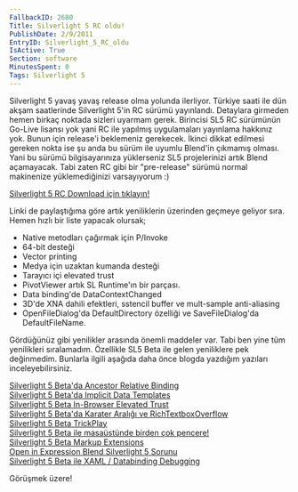 ```yaml
---
FallbackID: 2680
Title: Silverlight 5 RC oldu!
PublishDate: 2/9/2011
EntryID: Silverlight_5_RC_oldu
IsActive: True
Section: software
MinutesSpent: 0
Tags: Silverlight 5
---
```

Silverlight 5 yavaş yavaş release olma yolunda ilerliyor. Türkiye saati
ile dün akşam saatlerinde Silverlight 5'in RC sürümü yayınlandı.
Detaylara girmeden hemen birkaç noktada sizleri uyarmam gerek. Birincisi
SL5 RC sürümünün Go-Live lisansı yok yani RC ile yapılmış uygulamaları
yayınlama hakkınız yok. Bunun için release'i beklemeniz gerekecek.
İkinci dikkat edilmesi gereken nokta ise şu anda bu sürüm ile uyumlu
Blend'in çıkmamış olması. Yani bu sürümü bilgisayarınıza yüklerseniz SL5
projelerinizi artık Blend açamayacak. Tabi zaten RC gibi bir
"pre-release" sürümü normal makinenize yüklemediğinizi varsayıyorum :)

[Silverlight 5 RC Download için
tıklayın!](http://www.silverlight.net/downloads)

Linki de paylaştığıma göre artık yeniliklerin üzerinden geçmeye geliyor
sıra. Hemen hızlı bir liste yapacak olursak;

-   Native metodları çağırmak için P/Invoke
-   64-bit desteği
-   Vector printing
-   Medya için uzaktan kumanda desteği
-   Tarayıcı içi elevated trust
-   PivotViewer artık SL Runtime'ın bir parçası.
-   Data binding'de DataContextChanged
-   3D'de XNA dahili efektleri, sstencil buffer ve mult-sample
    anti-aliasing
-   OpenFileDialog'da DefaultDirectory özelliği ve SaveFileDialog'da
    DefaultFileName.

Gördüğünüz gibi yenilikler arasında önemli maddeler var. Tabi ben yine
tüm yenilikleri sıralamadım. Özellikle SL5 Beta ile gelen yeniliklere
pek değinmedim. Bunlarla ilgili aşağıda daha önce blogda yazdığım
yazıları inceleyebilirsiniz.

[Silverlight 5 Beta'da Ancestor Relative
Binding](http://daron.yondem.com/tr/post/07aaf12e-e4dc-48a9-9acc-4968c0b65e6b)\
 [Silverlight 5 Beta'da Implicit Data
Templates](http://daron.yondem.com/tr/post/5e88aad3-9476-4c35-97c4-41e305e82518)\
 [Silverlight 5 Beta In-Browser Elevated
Trust](http://daron.yondem.com/tr/post/892fdbe4-864e-4e9b-a5c2-3dfa9d7d1218)\
 [Silverlight 5 Beta'da Karater Aralığı ve
RichTextboxOverflow](http://daron.yondem.com/tr/post/2dd0c513-99ca-439d-b1aa-344f6b41246b)\
 [Silverlight 5 Beta
TrickPlay](http://daron.yondem.com/tr/post/0a2038f1-db35-4009-9e22-50313a68cfe8)\
 [Silverlight 5 Beta ile masaüstünde birden çok
pencere!](http://daron.yondem.com/tr/post/b1325503-80ab-40fc-b20c-3aaa703d8a7e)\
 [Silverlight 5 Beta Markup
Extensions](http://daron.yondem.com/tr/post/b94a07d5-3909-46b8-938a-82c60a0e6869)\
 [Open in Expression Blend Silverlight 5
Sorunu](http://daron.yondem.com/tr/post/61b1da8a-1009-4620-835c-8969f090d41e)\
 [Silverlight 5 Beta ile XAML / Databinding
Debugging](http://daron.yondem.com/tr/post/1fb13798-77cb-4673-91f6-e64f26c94561)

Görüşmek üzere!


